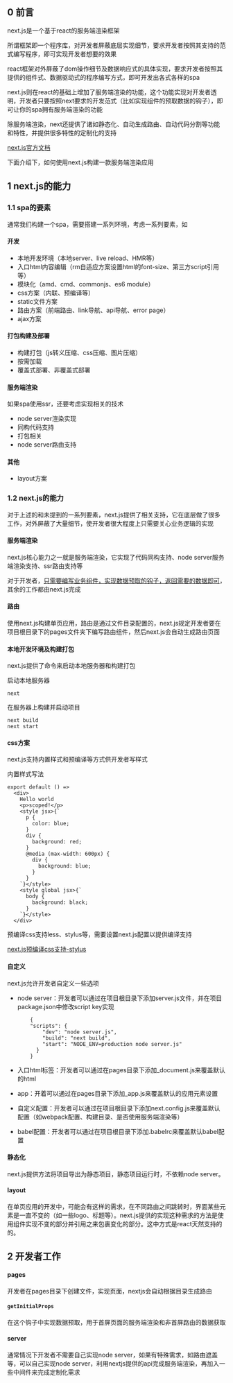 ## 0 前言

next.js是一个基于react的服务端渲染框架

所谓框架即一个程序库，对开发者屏蔽底层实现细节，要求开发者按照其支持的范式编写程序，即可实现开发者想要的效果

react框架对外屏蔽了dom操作细节及数据响应式的具体实现，要求开发者按照其提供的组件式、数据驱动式的程序编写方式，即可开发出各式各样的spa

next.js则在react的基础上增加了服务端渲染的功能，这个功能实现对开发者透明，开发者只要按照next要求的开发范式（比如实现组件的预取数据的钩子），即可让你的spa拥有服务端渲染的功能

除服务端渲染，next还提供了诸如静态化、自动生成路由、自动代码分割等功能和特性，并提供很多特性的定制化的支持

[next.js官方文档](https://nextjs.org/docs#setup)

下面介绍下，如何使用next.js构建一款服务端渲染应用

## 1 next.js的能力

### 1.1 spa的要素

通常我们构建一个spa，需要搭建一系列环境，考虑一系列要素，如

#### 开发

- 本地开发环境（本地server、live reload、HMR等）
- 入口html内容编辑（rm自适应方案设置html的font-size、第三方script引用等）
- 模块化（amd、cmd、commonjs、es6 module）
- css方案（内联、预编译等）
- static文件方案
- 路由方案（前端路由、link导航、api导航、error page）
- ajax方案

#### 打包构建及部署

- 构建打包（js转义压缩、css压缩、图片压缩）
- 按需加载
- 覆盖式部署、非覆盖式部署

#### 服务端渲染

如果spa使用ssr，还要考虑实现相关的技术

- node server渲染实现
- 同构代码支持
- 打包相关
- node server路由支持

#### 其他

- layout方案

### 1.2 next.js的能力

对于上述的和未提到的一系列要素，next.js提供了相关支持，它在底层做了很多工作，对外屏蔽了大量细节，使开发者很大程度上只需要关心业务逻辑的实现

#### 服务端渲染

next.js核心能力之一就是服务端渲染，它实现了代码同构支持、node server服务端渲染支持、ssr路由支持等

对于开发者，<u>只需要编写业务组件，实现数据预取的钩子，返回需要的数据即可</u>，其余的工作都由next.js完成

#### 路由

使用next.js构建单页应用，路由是通过文件目录配置的，next.js规定开发者要在项目根目录下的pages文件夹下编写路由组件，然后next.js会自动生成路由页面

#### 本地开发环境及构建打包

next.js提供了命令来启动本地服务器和构建打包

启动本地服务器

```
next
```

在服务器上构建并启动项目

```
next build
next start
```

#### css方案

next.js支持内置样式和预编译等方式供开发者写样式

内置样式写法

```
export default () =>
  <div>
    Hello world
    <p>scoped!</p>
    <style jsx>{`
      p {
        color: blue;
      }
      div {
        background: red;
      }
      @media (max-width: 600px) {
        div {
          background: blue;
        }
      }
    `}</style>
    <style global jsx>{`
      body {
        background: black;
      }
    `}</style>
  </div>
```

预编译css支持less、stylus等，需要设置next.js配置以提供编译支持

[next.js预编译css支持-stylus](https://github.com/zeit/next-plugins/tree/master/packages/next-stylus)

#### 自定义

next.js允许开发者自定义一些选项

- node server：开发者可以通过在项目根目录下添加server.js文件，并在项目package.json中修改script key实现

	```
		{
       	"scripts": {
		    "dev": "node server.js",
		    "build": "next build",
		    "start": "NODE_ENV=production node server.js"
		  }
		}
	```
- 入口html标签：开发者可以通过在pages目录下添加_document.js来覆盖默认的html
- app：开着可以通过在pages目录下添加_app.js来覆盖默认的应用元素设置
- 自定义配置：开发者可以通过在项目根目录下添加next.config.js来覆盖默认配置（如webpack配置、构建目录、是否使用服务端渲染等）
- babel配置：开发者可以通过在项目根目录下添加.babelrc来覆盖默认babel配置

#### 静态化

next.js提供方法将项目导出为静态项目，静态项目运行时，不依赖node server。

#### layout

在单页应用的开发中，可能会有这样的需求，在不同路由之间跳转时，界面某些元素是一直不变的（如一些logo、标题等）。next.js提供的实现这种需求的方法是使用组件实现不变的部分并引用之来包裹变化的部分。这中方式是react天然支持的的。

## 2 开发者工作

#### pages 

开发者在pages目录下创建文件，实现页面，nextjs会自动根据目录生成路由

#### ```getInitialProps``` 

在这个钩子中实现数据预取，用于首屏页面的服务端渲染和非首屏路由的数据获取

#### server

通常情况下开发者不需要自己实现node server，如果有特殊需求，如路由遮盖等，可以自己实现node server，利用nextjs提供的api完成服务端渲染，再加入一些中间件来完成定制化需求